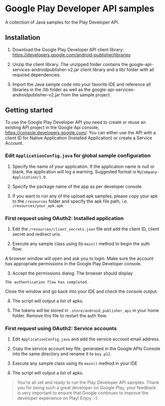 # Google Play Developer API samples

A collection of Java samples for the Play Developer API.

## Installation

1. Download the Google Play Developer API client library:
https://developers.google.com/android-publisher/libraries

2. Unzip the client library. The unzipped folder contains the
google-api-services-androidpublisher-v2.jar client library and a lib/ folder with all required
dependencies.

3. Import the Java sample code into your favorite IDE and reference all libraries in the /lib folder
as well as the google-api-services-androidpublisher-v2.jar from the sample project.

## Getting started
To use the Google Play Developer API you need to create or reuse an existing API project in the
Google Api console, https://console.developers.google.com/. You can either use the API with a client
ID for Native Application (Installed Application) or create a Service Account.

### Edit `ApplicationConfig.java` for global sample configuration

1. Specify the name of your application. If the application name is null or blank, the application
will log a warning. Suggested format is `MyCompany-Application/1.0`.

2. Specify the package name of the app as per developer console.

3. If you want to run any of the upload apk samples, please copy your apk to the `/resources` folder
and specify the apk file path, i.e. `/resources/your_apk.apk`

### First request using OAuth2: Installed application

1. Edit the `/resources/client_secrets.json` file and add the client ID, client secret and redirect
uris.

2. Execute any sample class using its `main()` method to begin the auth flow:

  A browser window will open and ask you to login. Make sure the account has
  appropriate permissions in the Google Play Developer console.

3. Accept the permissions dialog. The browser should display

  `The authentication flow has completed.`

  Close the window and go back into your IDE and check the console output.

4. The script will output a list of apks.

5. The tokens will be stored in `.store/android_publisher_api` in your home folder. Remove this file
to restart the auth flow.


### First request using OAuth2: Service accounts

1. Edit `ApplicationConfig.java` and add the service account email
address.

2. Copy the service account key file, generated in the Google APIs Console into
the same directory and rename it to `key.p12`.

3. Execute any sample class using its `main()` method in your IDE

4. The script will output a list of apks.


> You're all set and ready to run the Play Developer API samples.
Thank you for being such a great developer on Google Play, your feedback is very important to ensure
that Google continues to improve the developer experience on Play! Enjoy :-).
